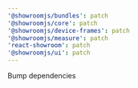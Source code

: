 ```yaml
---
'@showroomjs/bundles': patch
'@showroomjs/core': patch
'@showroomjs/device-frames': patch
'@showroomjs/measure': patch
'react-showroom': patch
'@showroomjs/ui': patch
---
```


Bump dependencies

